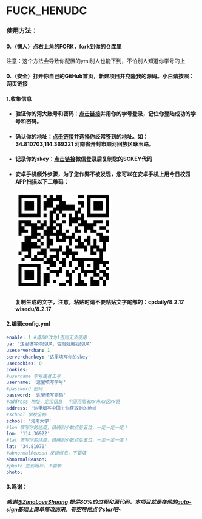 # FUCK_HENUDC

### 使用方法：

#### 0.（懒人）点右上角的FORK，fork到你的仓库里

注意：这个方法会导致你配置的yml别人也能下到，不怕别人知道你学号的上

#### 0.（安全）打开你自己的GitHub首页，新建项目并克隆我的源码。小白请按照：网页链接

#### 1.收集信息

- #### 验证你的河大账号和密码：[点击链接](https://ids.henu.edu.cn/authserver/login)并用你的学号登录，记住你登陆成功的学号和密码。

- #### 确认你的地址：[点击链接](https://lbs.qq.com/tool/getpoint/index.html)并选择你经常签到的地址。如：34.810703,114.369221 河南省开封市顺河回族区琢玉路。

- #### 记录你的skey：[点击链接](http://sc.ftqq.com/?c=code)微信登录后复制您的SCKEY代码

- #### 安卓手机额外步骤，为了您作弊不被发现，您可以在安卓手机上用今日校园APP扫描以下二维码：

  ![image](./pic/qrcode.png)

  #### 复制生成的文字，注意，粘贴时请不要粘贴文字尾部的：cpdaily/8.2.17 wisedu/8.2.17

#### 2.编辑config.yml

```yaml
enable: 1 #请将0改为1否则无法使用
ua: '这里填写你的UA，否则就用我的UA'
useserverchan: 1
serverchankey: '这里填写你的skey'
usecookies: 0
cookies: 
#username 学号或者工号
username: '这里填写学号'
#password 密码
password: '这里填写密码'
#address 地址，定位信息  中国河南省xx市xx区xx路
address: '这里填写中国＋你获取到的地址'
#school 学校全称
school: '河南大学'
#lon 填写你的经度，精确到小数点后五位，一定一定一定！
lon: '114.36922'
#lat 填写你的纬度，精确到小数点后五位，一定一定一定！
lat: '34.81070'
#abnormalReason 反馈信息，不要填
abnormalReason:
#photo 签到照片，不要填
photo:
```

#### 3.鸣谢：

##### 感谢[@ZimoLoveShuang](https://github.com/ZimoLoveShuang) 提供80%的过程和源代码，本项目就是在他的[auto-sign](https://github.com/ZimoLoveShuang/auto-sign)基础上简单修改而来，有空帮他点个star吧~